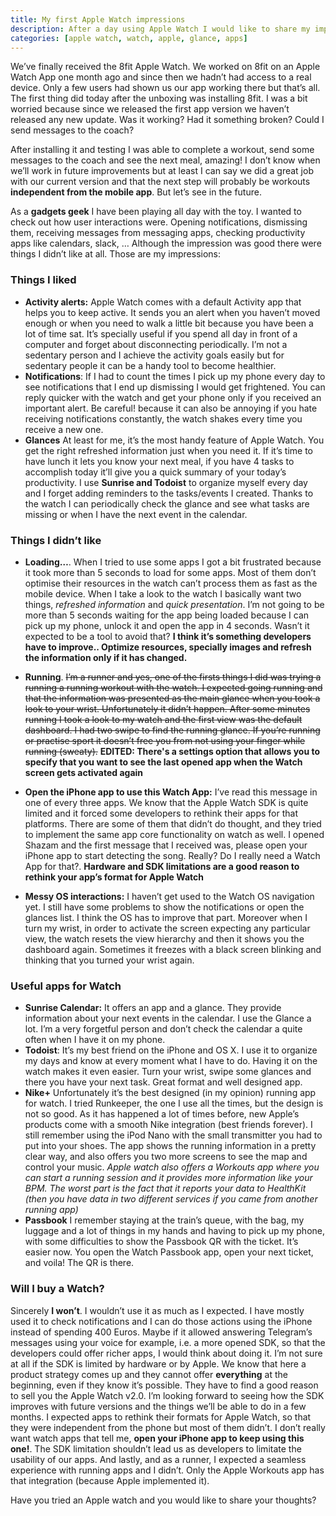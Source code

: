 ```yaml
---
title: My first Apple Watch impressions
description: After a day using Apple Watch I would like to share my impressions with the new Apple toy and why I wouldn’t buy the first version
categories: [apple watch, watch, apple, glance, apps]
---
```


We’ve finally received the 8fit Apple Watch. We worked on 8fit on an Apple Watch App one month ago and since then we hadn’t had access to a real device. Only a few users had shown us our app working there but that’s all. The first thing did today after the unboxing was installing 8fit. I was a bit worried because since we released the first app version we haven’t released any new update. Was it working? Had it something broken? Could I send messages to the coach?

After installing it and testing I was able to complete a workout, send some messages to the coach and see the next meal, amazing! I don’t know when we’ll work in future improvements but at least I can say we did a great job with our current version and that the next step will probably be workouts **independent from the mobile app**. But let’s see in the future.

As a **gadgets geek** I have been playing all day with the toy. I wanted to check out how user interactions were. Opening notifications, dismissing them, receiving messages from messaging apps, checking productivity apps like calendars, slack, … Although the impression was good there were things I didn’t like at all. Those are my impressions:

### Things I liked

- **Activity alerts:** Apple Watch comes with a default Activity app that helps you to keep active. It sends you an alert when you haven’t moved enough or when you need to walk a little bit because you have been a lot of time sat. It’s specially useful if you spend all day in front of a computer and forget about disconnecting periodically. I’m not a sedentary person and I achieve the activity goals easily but for sedentary people it can be a handy tool to become healthier.
- **Notifications**: If I had to count the times I pick up my phone every day to see notifications that I end up dismissing I would get frightened. You can reply quicker with the watch and get your phone only if you received an important alert. Be careful! because it can also be annoying if you hate receiving notifications constantly, the watch shakes every time you receive a new one.
- **Glances** At least for me, it’s the most handy feature of Apple Watch. You get the right refreshed information just when you need it. If it’s time to have lunch it lets you know your next meal, if you have 4 tasks to accomplish today it’ll give you a quick summary of your today’s productivity. I use **Sunrise and Todoist** to organize myself every day and I forget adding reminders to the tasks/events I created. Thanks to the watch I can periodically check the glance and see what tasks are missing or when I have the next event in the calendar.

### Things I didn’t like

- **Loading…**. When I tried to use some apps I got a bit frustrated because it took more than 5 seconds to load for some apps. Most of them don’t optimise their resources in the watch can’t process them as fast as the mobile device. When I take a look to the watch I basically want two things, _refreshed information_ and _quick presentation_. I’m not going to be more than 5 seconds waiting for the app being loaded because I can pick up my phone, unlock it and open the app in 4 seconds. Wasn’t it expected to be a tool to avoid that? **I think it’s something developers have to improve.. Optimize resources, specially images and refresh the information only if it has changed.**
- **Running**. ~~I’m a runner and yes, one of the firsts things I did was trying a running a running workout with the watch. I expected going running and that the information was presented as the main glance when you took a look to your wrist. Unfortunately it didn’t happen. After some minutes running I took a look to my watch and the first view was the default dashboard. I had two swipe to find the running glance. If you’re running or practise sport it doesn’t free you from not using your finger while running (sweaty).~~
  **EDITED: There's a settings option that allows you to specify that you want to see the last opened app when the Watch screen gets activated again**

- **Open the iPhone app to use this Watch App:** I’ve read this message in one of every three apps. We know that the Apple Watch SDK is quite limited and it forced some developers to rethink their apps for that platforms. There are some of them that didn’t do thought, and they tried to implement the same app core functionality on watch as well. I opened Shazam and the first message that I received was, please open your iPhone app to start detecting the song. Really? Do I really need a Watch App for that?. **Hardware and SDK limitations are a good reason to rethink your app’s format for Apple Watch**
- **Messy OS interactions:** I haven’t get used to the Watch OS navigation yet. I still have some problems to show the notifications or open the glances list. I think the OS has to improve that part. Moreover when I turn my wrist, in order to activate the screen expecting any particular view, the watch resets the view hierarchy and then it shows you the dashboard again. Sometimes it freezes with a black screen blinking and thinking that you turned your wrist again.

### Useful apps for Watch

- **Sunrise Calendar:** It offers an app and a glance. They provide information about your next events in the calendar. I use the Glance a lot. I’m a very forgetful person and don’t check the calendar a quite often when I have it on my phone.
- **Todoist**: It’s my best friend on the iPhone and OS X. I use it to organize my days and know at every moment what I have to do. Having it on the watch makes it even easier. Turn your wrist, swipe some glances and there you have your next task. Great format and well designed app.
- **Nike+** Unfortunately it’s the best designed (in my opinion) running app for watch. I tried Runkeeper, the one I use all the times, but the design is not so good. As it has happened a lot of times before, new Apple’s products come with a smooth Nike integration (best friends forever). I still remember using the iPod Nano with the small transmitter you had to put into your shoes. The app shows the running information in a pretty clear way, and also offers you two more screens to see the map and control your music. _Apple watch also offers a Workouts app where you can start a running session and it provides more information like your BPM. The worst part is the fact that it reports your data to HealthKit (then you have data in two different services if you came from another running app)_
- **Passbook** I remember staying at the train’s queue, with the bag, my luggage and a lot of things in my hands and having to pick up my phone, with some difficulties to show the Passbook QR with the ticket. It’s easier now. You open the Watch Passbook app, open your next ticket, and voila! The QR is there.

### Will I buy a Watch?

Sincerely **I won’t**. I wouldn’t use it as much as I expected. I have mostly used it to check notifications and I can do those actions using the iPhone instead of spending 400 Euros. Maybe if it allowed answering Telegram’s messages using your voice for example, i.e. a more opened SDK, so that the developers could offer richer apps, I would think about doing it.
I’m not sure at all if the SDK is limited by hardware or by Apple. We know that here a product strategy comes up and they cannot offer **everything** at the beginning, even if they know it’s possible. They have to find a good reason to sell you the Apple Watch v2.0. I’m looking forward to seeing how the SDK improves with future versions and the things we’ll be able to do in a few months.
I expected apps to rethink their formats for Apple Watch, so that they were independent from the phone but most of them didn’t. I don’t really want watch apps that tell me, **open your iPhone app to keep using this one!**. The SDK limitation shouldn’t lead us as developers to limitate the usability of our apps.
And lastly, and as a runner, I expected a seamless experience with running apps and I didn’t. Only the Apple Workouts app has that integration (because Apple implemented it).

Have you tried an Apple watch and you would like to share your thoughts?

[image-2]: https://cdn.macrumors.com/article-new/2015/05/Todoist-Apple-Watch.jpg?retina 'Todoist Apple Watch App'
